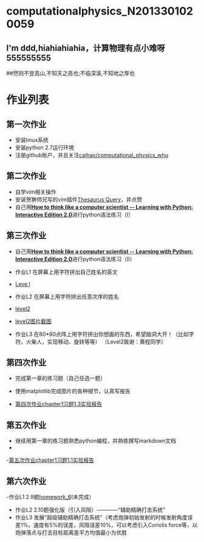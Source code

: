 # computationalphysics_N2013301020059
## I'm ddd,hiahiahiahia，计算物理有点小难呀555555555
##然则不登高山,不知天之高也;不临深溪,不知地之厚也
# 作业列表

## 第一次作业
- 安装linux系统
- 安装python 2.7运行环境
- 注册github账户，并且关注[caihao/computational_physics_whu](https://github.com/caihao/computational_physics_whu)

## 第二次作业
- 自学vim相关操作
- 安装贺翀师兄写的vim插件[Thesaurus Query](https://github.com/Ron89/thesaurus_query.vim)，并点赞
- 自己用[**How to think like a computer scientist -- Learning with Python: Interactive Edition 2.0**](http://interactivepython.org/runestone/static/thinkcspy/index.html)进行python语法练习（I）

## 第三次作业
- 自己用[**How to think like a computer scientist -- Learning with Python: Interactive Edition 2.0**](http://interactivepython.org/runestone/static/thinkcspy/index.html)进行python语法练习（II）
- 作业L1 在屏幕上用字符拼出自己姓名的英文

- [Leve l](https://github.com/Memorieddd/computationalphysics_N2013301020059/blob/master/homework_3rd/%E5%A7%93%E5%90%8Dlevel1.py)
- 作业L2 在屏幕上用字符拼出任意次序的姓名

- [level2](https://github.com/Memorieddd/computationalphysics_N2013301020059/blob/master/homework_3rd/%E7%AC%AC%E4%B8%89%E6%AC%A1%E4%BD%9C%E4%B8%9Alevel_2.py)

- [level2图片截图](https://github.com/Memorieddd/computationalphysics_N2013301020059/blob/master/homework_3rd/%E7%AC%AC%E4%B8%89%E6%AC%A1%E4%BD%9C%E4%B8%9Alevel2%E5%A7%93%E5%90%8D%E6%88%AA%E5%9B%BE.png)
- 作业L3 在80*80点阵上用字符拼出你想画的东西，希望脑洞大开！（比如字符，火柴人，实现移动、旋转等等）
（Level2致谢：黄程同学）

## 第四次作业
- 完成第一章的练习题（自己任选一题）
- 使用matplotlib完成图片的各种细节，认真写报告

- [第四次作业chapter1习题1.3实验报告](https://www.zybuluo.com/Memorieddd/note/316373)

## 第五次作业
- 继续用第一章的练习题熟悉python编程，并熟练撰写markdown文档
- 
-[第五次作业chapter1习题1.1实验报告](https://www.zybuluo.com/Memorieddd/note/321852)

## 第六次作业
-作业L1 2.9题[homework_6](https://www.zybuluo.com/Memorieddd/note/365009)(未完成）
- 作业L2 2.10题强化版（引入风阻）————“辅助精确打击系统”
- 作业L3 发展“超级辅助精确打击系统”（考虑炮弹初始发射的时候发射角度误差1%，速度有5%的误差，风阻误差10%，可以考虑引入Coriolis force等，以炮弹落点与打击目标距离差平方均值最小为优胜
